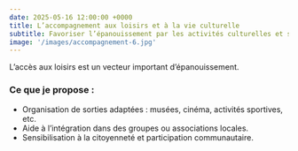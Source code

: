 ```yaml
---
date: 2025-05-16 12:00:00 +0000
title: L’accompagnement aux loisirs et à la vie culturelle
subtitle: Favoriser l’épanouissement par les activités culturelles et sociales
image: '/images/accompagnement-6.jpg'
---
```


L’accès aux loisirs est un vecteur important d’épanouissement.

### Ce que je propose :

- Organisation de sorties adaptées : musées, cinéma, activités sportives, etc.
- Aide à l’intégration dans des groupes ou associations locales.
- Sensibilisation à la citoyenneté et participation communautaire.
